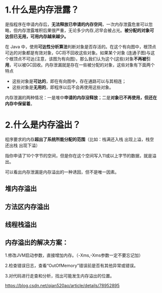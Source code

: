 # 1.什么是内存泄露？

是指程序在申请内存后，**无法释放已申请的内存空间**，一次内存泄露危害可以忽略，但内存泄露堆积后果很严重，无论多少内存,迟早会被占光。**被分配的对象可达但已无用，可用内存越来越少。** 

在 Java 中，使用**可达性分析算法**判断对象是否存活的。在这个有向图中，根顶点可达的对象都是有效对象，GC将不回收这些对象。如果某个对象 (连通子图)与这个根顶点不可达(注意，该图为有向图)，那么我们认为这个(这些)对象**不再被引用**，可以被GC回收。内存泄漏就是存在一些被分配的对象，这些对象有下面两个特点

- 这些对象是**可达的**，即在有向图中，存在通路可以与其相连；
- 这些对象是**无用的**，即程序以后不会再使用这些对象。

内存泄漏的两种情况：一是堆中**申请的内存没释放**；二是**对象已不再使用，但还在内存中保留着**。

# 2.什么是内存溢出？

程序要求的内存**超出了系统所能分配的范围**（比如：栈满还入栈 出现上溢，栈空还出栈 出现下溢）

指你申请了10个字节的空间，但是你在这个空间写入11或以上字节的数据，就是溢出。

可以看出内存泄漏是内存溢出的一种诱因，但不是唯一因素。

## 堆内存溢出

## 方法区内存溢出

## 线程栈溢出

## 内存溢出的解决方案：

1.修改JVM启动参数，直接增加内存。（-Xms,-Xms参数一定不要忘记加）

2.检查错误日志，查看“OutOfMemory”错误前是否有其他异常或错误。

3.对代码进行走查和分析，找出可能发生内存溢出的位置。

https://blog.csdn.net/qian520ao/article/details/78952895